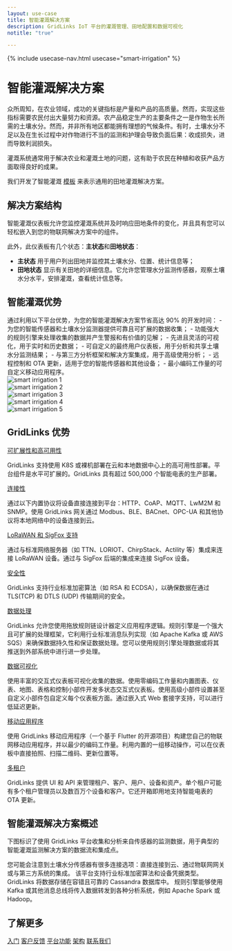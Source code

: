 ```yaml
---
layout: use-case
title: 智能灌溉解决方案
description: GridLinks IoT 平台的灌溉管理、田地配置和数据可视化
notitle: "true"

---
```


{% include usecase-nav.html usecase="smart-irrigation" %}

<h1 class="usecase-title">智能灌溉解决方案</h1>

众所周知，在农业领域，成功的关键指标是产量和产品的高质量。然而，实现这些指标需要农民付出大量努力和资源。农产品稳定生产的主要条件之一是作物生长所需的土壤水分。然而，并非所有地区都能拥有理想的气候条件。有时，土壤水分不足以及在生长过程中对作物进行不当的监测和护理会导致负面后果：收成损失，进而导致利润损失。

灌溉系统通常用于解决农业和灌溉土地的问题，这有助于农民在种植和收获产品方面取得良好的成果。

我们开发了智能灌溉 <a href="/docs/paas/solution-templates/smart-irrigation/">模板</a> 来表示通用的田地灌溉解决方案。

<h2>解决方案结构</h2>

智能灌溉仪表板允许您监控灌溉系统并及时响应田地条件的变化，并且具有您可以轻松嵌入到您的物联网解决方案中的组件。

此外，此仪表板有几个状态：**主状态**和**田地状态**：
- **主状态** 用于用户列出田地并监控其土壤水分、位置、统计信息等；
- **田地状态** 显示有关田地的详细信息。它允许您管理水分监测传感器，观察土壤水分水平，安排灌溉，查看统计信息等。

<h2>智能灌溉优势</h2>
通过利用以下平台优势，为您的智能灌溉解决方案节省高达 90% 的开发时间：
- 为您的智能传感器和土壤水分监测器提供可靠且可扩展的数据收集；
- 功能强大的规则引擎来处理收集的数据并产生警报和有价值的见解；
- 先进且灵活的可视化，用于实时和历史数据；
- 可自定义的最终用户仪表板，用于分析和共享土壤水分监测结果；
- 与第三方分析框架和解决方案集成，用于高级使用分析；
- 远程控制和 OTA 更新，适用于您的智能传感器和其他设备；
- 最小编码工作量的可自定义移动应用程序。


<div class="usecase-carousel owl-carousel owl-theme">
    <div>
        <img class="item-image" src="/images/solutions/smart_irrigation/smart-irrigation-1.png" alt="smart irrigation 1">
    </div>
    <div>
        <img class="item-image" src="/images/solutions/smart_irrigation/smart-irrigation-2.png" alt="smart irrigation 2">
    </div>
    <div>
        <img class="item-image" src="/images/solutions/smart_irrigation/smart-irrigation-3.png" alt="smart irrigation 3">
    </div>
    <div>
        <img class="item-image" src="/images/solutions/smart_irrigation/smart-irrigation-4.png" alt="smart irrigation 4">
    </div>
    <div>
        <img class="item-image" src="/images/solutions/smart_irrigation/smart-irrigation-5.png" alt="smart irrigation 5">
    </div>
</div>


## GridLinks 优势
<section class="usecase-advantages">
    <div class="usecase-background">
        <div class="bottom-features1"></div><div class="bottom-features2"></div><div class="small11"></div><div class="small12"></div>
    </div>
    <div class="cards row">
        <div class="col-lg-6">
            <div class="block">
                <object data="/images/microservices-icon.svg"></object>
                <div>
                    <a class="title" href="/docs/reference/msa/">可扩展性和高可用性</a>
                    <p>GridLinks 支持使用 K8S 或裸机部署在云和本地数据中心上的高可用性部署。平台组件是水平可扩展的。GridLinks 具有超过 500,000 个智能电表的生产部署。</p>
                </div>
            </div>
        </div>
        <div class="col-lg-6">
            <div class="block">
                <object data="/images/telemetry-icon.svg"></object>
                <div>
                    <a class="title" href="/docs/getting-started-guides/connectivity/">连接性</a>
                    <p>通过以下内置协议将设备直接连接到平台：HTTP、CoAP、MQTT、LwM2M 和 SNMP。使用 GridLinks 网关通过 Modbus、BLE、BACnet、OPC-UA 和其他协议将本地网络中的设备连接到云。</p>
                </div>
            </div>
        </div>
        <div class="col-lg-6">
            <div class="block">
                <object data="/images/integration-icon.svg"></object>
                <div>
                    <a class="title" href="/docs/user-guide/integrations/">LoRaWAN 和 SigFox 支持</a>
                    <p>通过与标准网络服务器（如 TTN、LORIOT、ChirpStack、Actility 等）集成来连接 LoRaWAN 设备。通过与 SigFox 后端的集成来连接 SigFox 设备。</p>
                </div>
            </div>
        </div>
        <div class="col-lg-6">
            <div class="block">
                <object data="/images/security-icon.svg"></object>
                <div>
                    <a class="title" href="/docs/pe/user-guide/ssl/http-over-ssl/">安全性</a>
                    <p>GridLinks 支持行业标准加密算法（如 RSA 和 ECDSA），以确保数据在通过 TLS(TCP) 和 DTLS (UDP) 传输期间的安全。</p>
                </div>
            </div>
        </div>
        <div class="col-lg-6">
            <div class="block">
                <object data="/images/engine-icon.svg"></object>
                <div>
                    <a class="title" href="/docs/pe/user-guide/rule-engine-2-0/overview/">数据处理</a>
                    <p>GridLinks 允许您使用拖放规则链设计器定义应用程序逻辑。规则引擎是一个强大且可扩展的处理框架，它利用行业标准消息队列实现（如 Apache Kafka 或 AWS SQS）来确保数据持久性和保证数据处理。您可以使用规则引擎处理数据或将其推送到外部系统中进行进一步处理。</p>
                </div>
            </div>
        </div>
        <div class="col-lg-6">
            <div class="block">
                <object data="/images/visualization-icon.svg"></object>
                <div>
                    <a class="title" href="/docs/user-guide/dashboards/">数据可视化</a>
                    <p>使用丰富的交互式仪表板可视化收集的数据。使用零编码工作量和内置图表、仪表、地图、表格和控制小部件开发多状态交互式仪表板。使用高级小部件设置甚至自定义小部件包自定义每个仪表板方面。通过嵌入式 Web 套接字支持，可以进行低延迟更新。</p>
                </div>
            </div>
        </div>
        <div class="col-lg-6">
            <div class="block">
                <object data="/images/phone-icon.svg"></object>
                <div>
                    <a class="title" href="/docs/mobile">移动应用程序</a>
                    <p>使用 GridLinks 移动应用程序（一个基于 Flutter 的开源项目）构建您自己的物联网移动应用程序，并以最少的编码工作量。利用内置的一组移动操作，可以在仪表板中直接拍照、扫描二维码、更新位置等。</p>
                </div>
            </div>
        </div>
        <div class="col-lg-6">
            <div class="block">
                <object data="/images/tenancy-icon.svg"></object>
                <div>
                    <a class="title" href="/docs/user-guide/entities-and-relations/">多租户</a>
                    <p>GridLinks 提供 UI 和 API 来管理租户、客户、用户、设备和资产。单个租户可能有多个租户管理员以及数百万个设备和客户。它还开箱即用地支持智能电表的 OTA 更新。</p>
                </div>
            </div>
        </div>
    </div>
</section>

## 智能灌溉解决方案概述

下图标识了使用 GridLinks 平台收集和分析来自传感器的监测数据，用于典型的智能灌溉监测解决方案的数据流和集成点。

<object width="100%" style="max-width: max-content; margin: 32px 0" data="/images/iot-use-cases/smart-energy-diagram.svg"></object>

您可能会注意到土壤水分传感器有很多连接选项：直接连接到云、通过物联网网关或与第三方系统的集成。
该平台支持行业标准加密算法和设备凭据类型。GridLinks 将数据存储在容错且可靠的 Cassandra 数据库中。
规则引擎能够使用 Kafka 或其他消息总线将传入数据转发到各种分析系统，例如 Apache Spark 或 Hadoop。

## 了解更多
<div class="usecases-bottom-nav">
    <a href="/docs/getting-started-guides/helloworld/" class="button">入门</a>
    <a href="/industries/smart-energy/" class="button">客户反馈</a>
    <a href="/docs/#platform-features" class="button">平台功能</a>
    <a href="/docs/reference/" class="button">架构</a>
    <a href="/docs/contact-us/" class="button">联系我们</a>
</div>